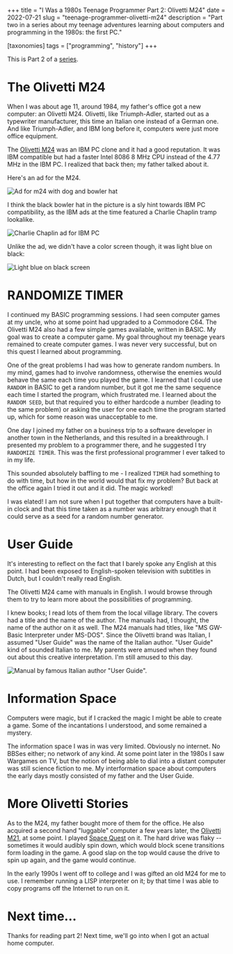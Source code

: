 +++
title = "I Was a 1980s Teenage Programmer Part 2: Olivetti M24"
date = 2022-07-21
slug = "teenage-programmer-olivetti-m24"
description = "Part two in a series about my teenage adventures learning about computers and programming in the 1980s: the first PC."

[taxonomies]
tags = ["programming", "history"]
+++

This is Part 2 of a [series](@/posts/teenage-programmer-alphatronic.md).

# The Olivetti M24

When I was about age 11, around 1984, my father's office got a new
computer: an Olivetti M24. Olivetti, like Triumph-Adler, started out as
a typewriter manufacturer, this time an Italian one instead of a German
one. And like Triumph-Adler, and IBM long before it, computers were just
more office equipment.

The [Olivetti M24](https://en.wikipedia.org/wiki/Olivetti_M24) was an
IBM PC clone and it had a good reputation. It was IBM compatible but had
a faster Intel 8086 8 MHz CPU instead of the 4.77 MHz in the IBM PC. I
realized that back then; my father talked about it.

Here's an ad for the M24.

![Ad for m24 with dog and bowler hat](/img/olivetti-m24-poster.jpg)

I think the black bowler hat in the picture is a sly hint towards IBM PC
compatibility, as the IBM ads at the time featured a Charlie Chaplin
tramp lookalike.

![Charlie Chaplin ad for IBM PC](/img/charlie-ibm.jpg)

Unlike the ad, we didn't have a color screen though, it was light blue
on black:

![Light blue on black screen](/img/olivetti-screen.jpg)

# RANDOMIZE TIMER

I continued my BASIC programming sessions. I had seen computer games at
my uncle, who at some point had upgraded to a Commodore C64. The
Olivetti M24 also had a few simple games available, written in BASIC. My
goal was to create a computer game. My goal throughout my teenage years
remained to create computer games. I was never very successful, but on
this quest I learned about programming.

One of the great problems I had was how to generate random numbers. In
my mind, games had to involve randomness, otherwise the enemies would
behave the same each time you played the game. I learned that I could
use `RANDOM` in BASIC to get a random number, but it got me the same
sequence each time I started the program, which frustrated me. I learned
about the `RANDOM SEED`, but that required you to either hardcode a
number (leading to the same problem) or asking the user for one each
time the program started up, which for some reason was unacceptable to
me.

One day I joined my father on a business trip to a software developer in
another town in the Netherlands, and this resulted in a breakthrough. I
presented my problem to a programmer there, and he suggested I try
`RANDOMIZE TIMER`. This was the first professional programmer I ever
talked to in my life.

This sounded absolutely baffling to me - I realized `TIMER` had
something to do with time, but how in the world would that fix my
problem? But back at the office again I tried it out and it did. The
magic worked!

I was elated! I am not sure when I put together that computers have a
built-in clock and that this time taken as a number was arbitrary enough
that it could serve as a seed for a random number generator.

# User Guide

It's interesting to reflect on the fact that I barely spoke any English
at this point. I had been exposed to English-spoken television with
subtitles in Dutch, but I couldn't really read English.

The Olivetti M24 came with manuals in English. I would browse through
them to try to learn more about the possibilities of programming.

I knew books; I read lots of them from the local village library. The
covers had a title and the name of the author. The manuals had, I
thought, the name of the author on it as well. The M24 manuals had
titles, like "MS GW-Basic Interpreter under MS-DOS". Since the Olivetti
brand was Italian, I assumed "User Guide" was the name of the Italian
author. "User Guide" kind of sounded Italian to me. My parents were
amused when they found out about this creative interpretation. I'm still
amused to this day.

![Manual by famous Italian author "User Guide".](/img/m24-user-guide.jpg)

# Information Space

Computers were magic, but if I cracked the magic I might be able to
create a game. Some of the incantations I understood, and some remained
a mystery.

The information space I was in was very limited. Obviously no internet.
No BBSes either; no network of any kind. At some point later in the
1980s I saw Wargames on TV, but the notion of being able to dial into a
distant computer was still science fiction to me. My interformation
space about computers the early days mostly consisted of my father and
the User Guide.

# More Olivetti Stories

As to the M24, my father bought more of them for the office. He also
acquired a second hand "luggable" computer a few years later, the
[Olivetti
M21](http://www.computinghistory.org.uk/det/43175/Olivetti-M21/), at
some point. I played [Space
Quest](https://en.wikipedia.org/wiki/Space_Quest) on it. The hard drive
was flaky -- sometimes it would audibly spin down, which would block
scene transitions form loading in the game. A good slap on the top would
cause the drive to spin up again, and the game would continue.

In the early 1990s I went off to college and I was gifted an old M24 for
me to use. I remember running a LISP interpreter on it; by that time I
was able to copy programs off the Internet to run on it.

# Next time...

Thanks for reading part 2! Next time, we'll go into when I got an actual
home computer.
